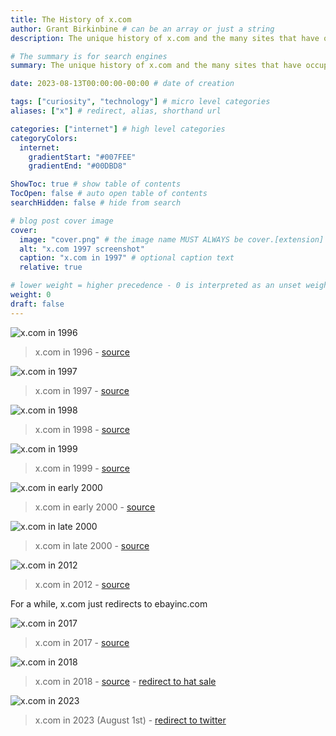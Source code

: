 ```yaml
---
title: The History of x.com
author: Grant Birkinbine # can be an array or just a string
description: The unique history of x.com and the many sites that have occupied its space

# The summary is for search engines
summary: The unique history of x.com and the many sites that have occupied its space

date: 2023-08-13T00:00:00-00:00 # date of creation

tags: ["curiosity", "technology"] # micro level categories
aliases: ["x"] # redirect, alias, shorthand url

categories: ["internet"] # high level categories
categoryColors:
  internet:
    gradientStart: "#007FEE"
    gradientEnd: "#00DBD8"

ShowToc: true # show table of contents
TocOpen: false # auto open table of contents
searchHidden: false # hide from search

# blog post cover image
cover:
  image: "cover.png" # the image name MUST ALWAYS be cover.[extension]
  alt: "x.com 1997 screenshot"
  caption: "x.com in 1997" # optional caption text
  relative: true

# lower weight = higher precedence - 0 is interpreted as an unset weight
weight: 0
draft: false
---
```



![x.com in 1996](1996.png)

> x.com in 1996 - [source](https://web.archive.org/web/19961219022100/http://x.com/)

![x.com in 1997](cover.png)

> x.com in 1997 - [source](https://web.archive.org/web/19970411224438/http://x.com/)

![x.com in 1998](1998.png)

> x.com in 1998 - [source](https://web.archive.org/web/19981205063857/http://www.x.com/)

![x.com in 1999](1999.png)

> x.com in 1999 - [source](https://web.archive.org/web/19990429170509/http://www.x.com/)

![x.com in early 2000](2000.png)

> x.com in early 2000 - [source](https://web.archive.org/web/20000301000000*/http://www.x.com/)

![x.com in late 2000](2000-2.png)

> x.com in late 2000 - [source](https://web.archive.org/web/20001019043926/http://www.x.com/)

![x.com in 2012](2012.png)

> x.com in 2012 - [source](https://web.archive.org/web/20120629033626/https://www.x.com/)

For a while, x.com just redirects to ebayinc.com

![x.com in 2017](2017.png)

> x.com in 2017 - [source](https://web.archive.org/web/20170731220848/http://x.com/)

![x.com in 2018](2018.png)

> x.com in 2018 - [source](https://web.archive.org/web/20180228174126/http://x.com/) - [redirect to hat sale](https://web.archive.org/web/20180428210848/https://www.boringcompany.com/hat)

![x.com in 2023](2023.png)

> x.com in 2023 (August 1st) - [redirect to twitter](https://web.archive.org/web/20230801001017/http://x.com/)
